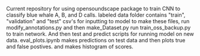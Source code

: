 Current repository for using opensoundscape package to train CNN to classify blue whale A, B, and D calls.
labeled data folder contains "train", "validation" and "test" csv's for inputting to model
to make these files, run modify_annotations.py and then make_Dataset.py
run train_oss_backup.py to train network. And then test and predict scripts for running model on new data.
eval_plots.ipynb makes predictions on test data and then plots true and false postives. and makes histogram of scores. 

